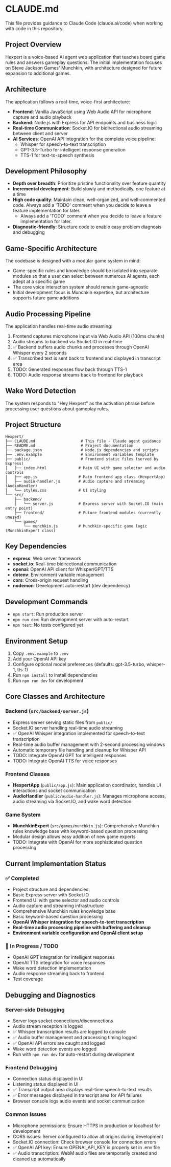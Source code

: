 # CLAUDE.md

This file provides guidance to Claude Code (claude.ai/code) when working with code in this repository.

## Project Overview

Hexpert is a voice-based AI agent web application that teaches board game rules and answers gameplay questions. The initial implementation focuses on Steve Jackson Games' Munchkin, with architecture designed for future expansion to additional games.

## Architecture

The application follows a real-time, voice-first architecture:

- **Frontend**: Vanilla JavaScript using Web Audio API for microphone capture and audio playback
- **Backend**: Node.js with Express for API endpoints and business logic
- **Real-time Communication**: Socket.IO for bidirectional audio streaming between client and server
- **AI Services**: OpenAI API integration for the complete voice pipeline:
  - Whisper for speech-to-text transcription
  - GPT-3.5-Turbo for intelligent response generation
  - TTS-1 for text-to-speech synthesis

## Development Philosophy

- **Depth over breadth**: Prioritize pristine functionality over feature quantity
- **Incremental development**: Build slowly and methodically, one feature at a time
- **High code quality**: Maintain clean, well-organized, and well-commented code. Always add a 'TODO' comment when you decide to leave a feature implementation for later.
  - Always add a 'TODO' comment when you decide to leave a feature implementation for later.
- **Diagnostic-friendly**: Structure code to enable easy problem diagnosis and debugging

## Game-Specific Architecture

The codebase is designed with a modular game system in mind:
- Game-specific rules and knowledge should be isolated into separate modules so that a user can select between numerous AI agents, each adept at a specific game
- The core voice interaction system should remain game-agnostic
- Initial development focus is Munchkin expertise, but architecture supports future game additions

## Audio Processing Pipeline

The application handles real-time audio streaming:
1. Frontend captures microphone input via Web Audio API (100ms chunks)
2. Audio streams to backend via Socket.IO in real-time
3. ✅ Backend buffers audio chunks and processes through OpenAI Whisper every 2 seconds
4. ✅ Transcribed text is sent back to frontend and displayed in transcript area
5. TODO: Generated responses flow back through TTS-1
6. TODO: Audio response streams back to frontend for playback

## Wake Word Detection

The system responds to "Hey Hexpert" as the activation phrase before processing user questions about gameplay rules.

## Project Structure

```
Hexpert/
├── CLAUDE.md                    # This file - Claude agent guidance
├── README.md                    # Project documentation
├── package.json                 # Node.js dependencies and scripts
├── .env.example                 # Environment variables template
├── public/                      # Frontend static files (served by Express)
│   ├── index.html              # Main UI with game selector and audio controls
│   ├── app.js                  # Main frontend app class (HexpertApp)
│   ├── audio-handler.js        # Audio capture and streaming (AudioHandler)
│   └── styles.css              # UI styling
└── src/
    ├── backend/
    │   └── server.js           # Express server with Socket.IO (main entry point)
    ├── frontend/               # Future frontend modules (currently unused)
    └── games/
        └── munchkin.js         # Munchkin-specific game logic (MunchkinExpert class)
```

## Key Dependencies

- **express**: Web server framework
- **socket.io**: Real-time bidirectional communication
- **openai**: OpenAI API client for Whisper/GPT/TTS
- **dotenv**: Environment variable management
- **cors**: Cross-origin request handling
- **nodemon**: Development auto-restart (dev dependency)

## Development Commands

- `npm start`: Run production server
- `npm run dev`: Run development server with auto-restart
- `npm test`: No tests configured yet

## Environment Setup

1. Copy `.env.example` to `.env`
2. Add your OpenAI API key
3. Configure optional model preferences (defaults: gpt-3.5-turbo, whisper-1, tts-1)
4. Run `npm install` to install dependencies
5. Run `npm run dev` for development

## Core Classes and Architecture

### Backend (`src/backend/server.js`)
- Express server serving static files from `public/`
- Socket.IO server handling real-time audio streaming
- ✅ OpenAI Whisper integration implemented for speech-to-text transcription
- Real-time audio buffer management with 2-second processing windows
- Automatic temporary file handling and cleanup for Whisper API
- TODO: Integrate OpenAI GPT for intelligent responses
- TODO: Integrate OpenAI TTS for voice responses

### Frontend Classes
- **HexpertApp** (`public/app.js`): Main application coordinator, handles UI interactions and socket communication
- **AudioHandler** (`public/audio-handler.js`): Manages microphone access, audio streaming via Socket.IO, and wake word detection

### Game System
- **MunchkinExpert** (`src/games/munchkin.js`): Comprehensive Munchkin rules knowledge base with keyword-based question processing
- Modular design allows easy addition of new game experts
- TODO: Integrate with OpenAI for more sophisticated question processing

## Current Implementation Status

### ✅ Completed
- Project structure and dependencies
- Basic Express server with Socket.IO
- Frontend UI with game selector and audio controls
- Audio capture and streaming infrastructure
- Comprehensive Munchkin rules knowledge base
- Basic keyword-based question processing
- **OpenAI Whisper integration for speech-to-text transcription**
- **Real-time audio processing pipeline with buffering and cleanup**
- **Environment variable configuration and OpenAI client setup**

### 🔄 In Progress / TODO
- OpenAI GPT integration for intelligent responses
- OpenAI TTS integration for voice responses
- Wake word detection implementation
- Audio response streaming back to frontend
- Test coverage

## Debugging and Diagnostics

### Server-side Debugging
- Server logs socket connections/disconnections
- Audio stream reception is logged
- ✅ Whisper transcription results are logged to console
- ✅ Audio buffer management and processing timing logged
- ✅ OpenAI API errors are caught and logged
- Wake word detection events are logged
- Run with `npm run dev` for auto-restart during development

### Frontend Debugging
- Connection status displayed in UI
- Listening status displayed in UI
- ✅ Transcript output area displays real-time speech-to-text results
- ✅ Error messages displayed in transcript area for API failures
- Browser console logs audio events and socket communication

### Common Issues
- Microphone permissions: Ensure HTTPS in production or localhost for development
- CORS issues: Server configured to allow all origins during development
- Socket.IO connection: Check browser console for connection errors
- ✅ OpenAI API key: Ensure OPENAI_API_KEY is properly set in .env file
- ✅ Audio transcription: WebM audio files are temporarily created and cleaned up automatically